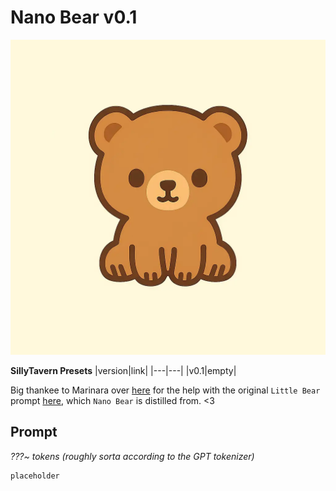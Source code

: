 # Nano Bear v0.1
![image](/image.webp)

<intro>

**SillyTavern Presets**
|version|link|
|---|---|
|v0.1|empty|

Big thankee to Marinara over [here](https://huggingface.co/MarinaraSpaghetti) for the help with the original `Little Bear` prompt [here](https://github.com/cavecomputing/littlebear), which `Nano Bear` is distilled from. <3

## Prompt
*???~ tokens (roughly sorta according to the GPT tokenizer)*
```text
placeholder
```
